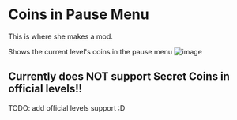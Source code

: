 # Coins in Pause Menu

This is where she makes a mod.

Shows the current level's coins in the pause menu
![image](https://github.com/Weebifying/coins-in-pause-menu-geode/assets/70783792/d9c7e00a-42e3-4e7e-b051-47d0b6b2bcd6)

## Currently does NOT support Secret Coins in official levels!!

TODO: add official levels support :D
